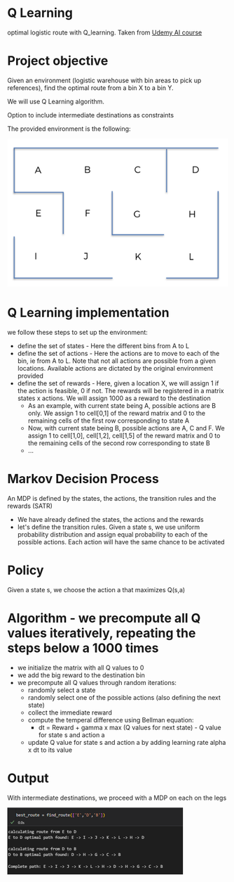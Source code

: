 # Q Learning
optimal logistic route with Q_learning. Taken from [Udemy AI course](https://www.udemy.com/course/artificial-intelligence-az/)


# Project objective

Given an environment (logistic warehouse with bin areas to pick up references), find the optimal route from a bin X to a bin Y.

We will use Q Learning algorithm.

Option to include intermediate destinations as constraints

The provided environment is the following:

![](asset/environment.png)


# Q Learning implementation
we follow these steps to set up the environment:
- define the set of states - Here the different bins from A to L
- define the set of actions - Here the actions are to move to each of the bin, ie from A to L. Note that not all actions are possible from a given locations. Available actions are dictated by the original environment provided
- define the set of rewards - Here, given a location X, we will assign 1 if the action is feasible, 0 if not. The rewards will be registered in a matrix states x actions. We will assign 1000 as a reward to the destination
  - As an example, with current state being A, possible actions are B only. We assign 1 to cell[0,1] of the reward matrix and 0 to the remaining cells of the first row corresponding to state A
  - Now, with current state being B, possible actions are A, C and F. We assign 1 to cell[1,0], cell[1,2], cell[1,5] of the reward matrix and 0 to the remaining cells of the second row corresponding to state B
  - ...
 
# Markov Decision Process
An MDP is defined by the states, the actions, the transition rules and the rewards (SATR)
- We have already defined the states, the actions and the rewards
- let's define the transition rules. Given a state s, we use uniform probability distribution and assign equal probability to each of the possible actions. Each action will have the same chance to be activated

# Policy
Given a state s, we choose the action a that maximizes Q(s,a)

# Algorithm - we precompute all Q values iteratively, repeating the steps below a 1000 times
- we initialize the matrix with all Q values to 0
- we add the big reward to the destination bin
- we precompute all Q values through random iterations:
  - randomly select a state
  - randomly select one of the possible actions (also defining the next state)
  - collect the immediate reward
  - compute the temperal difference using Bellman equation:
    - dt = Reward + gamma x max (Q values for next state) - Q value for state s and action a
  - update Q value for state s and action a by adding learning rate alpha x dt to its value

# Output
With intermediate destinations, we proceed with a MDP on each on the legs

![](asset/sample_route.png)
